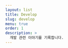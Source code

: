 ```yaml
---
layout: list
title: Develop
slug: develop
menu: true
order: 1
description: >
  개발 관련 이야기를 기록합니다.
---
```

